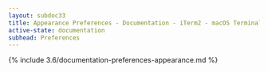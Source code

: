 ```yaml
---
layout: subdoc33
title: Appearance Preferences - Documentation - iTerm2 - macOS Terminal Replacement
active-state: documentation
subhead: Preferences
---
```

{% include 3.6/documentation-preferences-appearance.md %}
